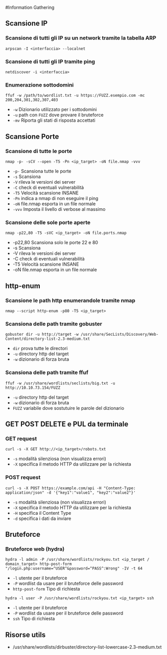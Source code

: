 #Information Gathering

## Scansione IP

### Scansione di tutti gli IP su un network tramite la tabella ARP

```
arpscan -I <interfaccia> --localnet
```

### Scansione di tutti gli IP tramite ping

```
netdiscover -i <interfaccia>
```

### Enumerazione sottodomini

```
ffuf -w /path/to/wordlist.txt -u https://FUZZ.esempio.com -mc 200,204,301,302,307,403
```

- `-w` Dizionario utilizzato per i sottodomini
- `-u` path con `FUZZ` dove provare il bruteforce
- `-mv` Riporta gli stati di risposta accettati

## Scansione Porte

### Scansione di tutte le porte

```
nmap -p- -sCV --open -T5 -Pn <ip_target> -oN file.nmap -vvv
```

- `-p-` Scansiona tutte le porte
- `-s` Scansiona
- `-V` rileva le versioni dei server
- `-C` check di eventuali vulnerabilità
- `-T5` Velocità scansione INSANE
- `-Pn` indica a nmap di non eseguire il ping
- `-oN` file.nmap esporta in un file normale
- `-vvv` Imposta il livello di verbose al massimo

### Scansione delle sole porte aperte

```
nmap -p22,80 -T5 -sVC <ip_target> -oN file.ports.nmap
```

- -p22,80 Scansiona solo le porte 22 e 80
- -s Scansiona
- -V rileva le versioni dei server
- -C check di eventuali vulnerabilità
- -T5 Velocità scansione INSANE
- -oN file.nmap esporta in un file normale

## http-enum

### Scansione le path http enumerandole tramite nmap

```
nmap --script http-enum -p80 -T5 <ip_target>
```

### Scansiona delle path tramite gobuster

```
gobuster dir -u http://target -w /usr/share/SecLists/Discovery/Web-Content/directory-list-2.3-medium.txt
```

- `dir` prova tutte le directori
- `-u` directory http del target
- `-w` dizionario di forza bruta

### Scansiona delle path tramite ffuf

```
ffuf -w /usr/share/wordlists/seclists/big.txt -u http://10.10.73.154/FUZZ
```

- `-u` directory http del target
- `-w` dizionario di forza bruta
- `FUZZ` variabile dove sostutuire le parole del dizionario

## GET POST DELETE e PUL da terminale

### GET request

```
curl -s -X GET http://<ip_target>/robots.txt
```

- `-s` modalità silenziosa (non visualizza errori)
- `-X` specifica il metodo HTTP da utilizzare per la richiesta

### POST request

```
curl -s -X POST https://example.com/api -H "Content-Type: application/json" -d '{"key1":"value1", "key2":"value2"}'
```

- `-s` modalità silenziosa (non visualizza errori)
- `-X` specifica il metodo HTTP da utilizzare per la richiesta
- `-H` specifica il Content Type
- `-d` specifica i dati da inviare

## Bruteforce

### Bruteforce web (hydra)

```
hydra -l admin -P /usr/share/wordlists/rockyou.txt <ip_target / domain_target> http-post-form "/login.php:username=^USER^&password=^PASS^:Wrong" -IV -t 64
```

- `-l` utente per il bruteforce
- `-P` wordlist da usare per il bruteforce delle password
- `http-post-form` Tipo di richiesta

```
hydra -l user -P /usr/share/wordlists/rockyou.txt <ip_target> ssh
```

- `-l` utente per il bruteforce
- `-P` wordlist da usare per il bruteforce delle password
- `ssh` Tipo di richiesta

## Risorse utils

- /usr/share/wordlists/dirbuster/directory-list-lowercase-2.3-medium.txt

